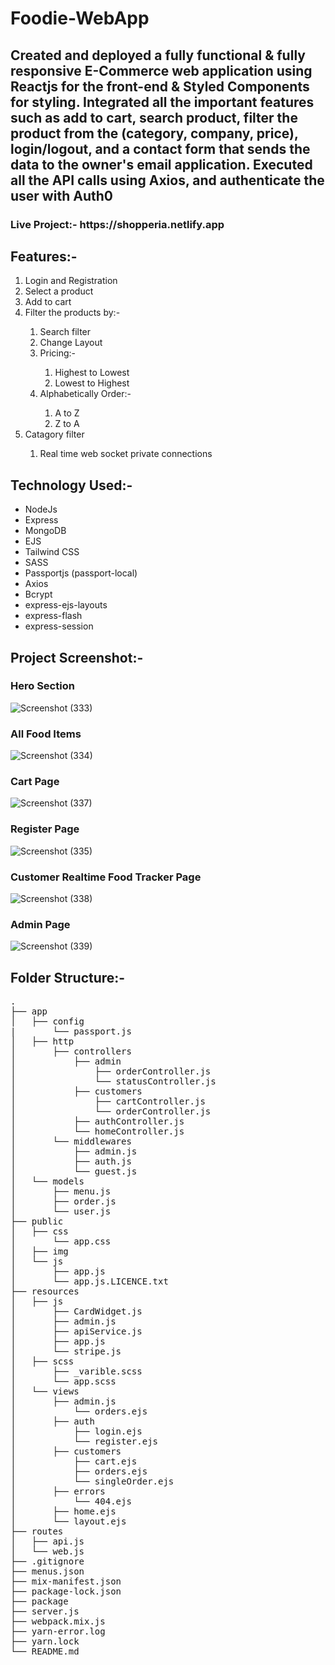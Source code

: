 # Foodie-WebApp
<h2>Created and deployed a fully functional & fully responsive E-Commerce web application using Reactjs for the front-end & Styled Components for styling. Integrated all the important features such as add to cart, search product, filter the product from the (category, company, price), login/logout, and a contact form that sends the data to the owner's email application. Executed all the API calls using Axios, and authenticate the user with Auth0</h2>

<h3>Live Project:- https://shopperia.netlify.app </h3>

<h2>Features:-</h2>
<ol>
    <li>Login and Registration</li>   
    <li>Select a product</li>
    <li>Add to cart</li>
    <li>Filter the products by:-</li> 
        <ol>
          <li>Search filter</li>
          <li>Change Layout</li>
          <li>Pricing:- </li>
          <ol>
            <li>Highest to Lowest</li>
             <li>Lowest to Highest</li>
          </ol>
          <li>Alphabetically Order:-</li>
          <ol>
            <li>A to Z</li>
            <li>Z to A</li>
          </ol>
        </ol>
    <li>Catagory filter</li>
        <ol>
            <li>Real time web socket private connections</li>
        </ol>
</ol>


<h2>Technology Used:-</h2>
<ul>
<li>NodeJs</li>
<li>Express</li>
<li>MongoDB</li>
<li>EJS</li>
<li>Tailwind CSS</li>
<li>SASS</li>
<li>Passportjs (passport-local)</li>
<li>Axios</li>
<li>Bcrypt</li>
<li>express-ejs-layouts</li>
<li>express-flash</li>
<li>express-session</li>
</ul>


<h2>Project Screenshot:- </h2>
<h3>Hero Section</h3>

![Screenshot (333)](https://github.com/shubhamkr83/Foodie-WebApp/assets/72254047/56eb1756-df78-4285-b138-e216ee34b385)

<h3>All Food Items</h3>

![Screenshot (334)](https://github.com/shubhamkr83/Foodie-WebApp/assets/72254047/d34e0cb1-334a-4c84-a9e0-23a62ac2e4d5)


<h3>Cart Page</h3>

![Screenshot (337)](https://user-images.githubusercontent.com/72254047/232264866-eaacc611-fa6e-4784-95f3-0811d71639d7.png)

<h3>Register Page</h3>

![Screenshot (335)](https://user-images.githubusercontent.com/72254047/232264894-22330503-6413-483a-b2f1-1b0fc4cceb90.png)

<h3>Customer Realtime Food Tracker Page</h3>

![Screenshot (338)](https://user-images.githubusercontent.com/72254047/232264926-3e7011d0-1a0f-492e-8aeb-886826e9e403.png)

<h3>Admin Page</h3>

![Screenshot (339)](https://user-images.githubusercontent.com/72254047/232266233-f972e5be-3e3f-4416-a744-5ea8ac2f880f.png)


<h2>Folder Structure:-</h2>
<pre>
.
├── app
│   ├── config
|       └── passport.js
│   ├── http
│       ├── controllers
│           ├── admin
│               ├── orderController.js
│               └── statusController.js
│           ├── customers
│               ├── cartController.js
│               └── orderController.js
│           ├── authController.js
│           └── homeController.js
│       └── middlewares 
│           ├── admin.js
│           ├── auth.js
│           └── guest.js
│   └── models
│       ├── menu.js
│       ├── order.js
│       └── user.js 
├── public     
│   ├── css
│       └── app.css
│   ├── img
│   └── js
│       ├── app.js
│       └── app.js.LICENCE.txt
├── resources 
│   ├── js
│       ├── CardWidget.js
│       ├── admin.js
│       ├── apiService.js
│       ├── app.js
│       └── stripe.js
│   ├── scss
│       ├── _varible.scss
│       └── app.scss
│   └── views
│       ├── admin.js
│           └── orders.ejs
│       ├── auth
│           ├── login.ejs
│           └── register.ejs
│       ├── customers
│           ├── cart.ejs
│           ├── orders.ejs
│           └── singleOrder.ejs
│       ├── errors
│           └── 404.ejs
│       ├── home.ejs
│       └── layout.ejs
├── routes
│   ├── api.js
│   └── web.js
├── .gitignore           
├── menus.json
├── mix-manifest.json                  
├── package-lock.json                   
├── package          
├── server.js
├── webpack.mix.js                
├── yarn-error.log                 
├── yarn.lock                 
└── README.md
</pre>

